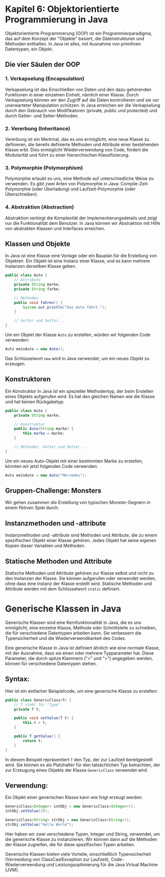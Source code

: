 # Kapitel 6: Objektorientierte Programmierung in Java

Objektorientierte Programmierung (OOP) ist ein Programmierparadigma, das auf dem Konzept der "Objekte" basiert, die Datenstrukturen und Methoden enthalten. In Java ist alles, mit Ausnahme von primitiven Datentypen, ein Objekt.

## Die vier Säulen der OOP

### 1. Verkapselung (Encapsulation)

Verkapselung ist das Einschließen von Daten und den dazu gehörenden Funktionen in einer einzelnen Einheit, nämlich einer Klasse. Durch Verkapselung können wir den Zugriff auf die Daten kontrollieren und sie vor unerwarteter Manipulation schützen. In Java erreichen wir die Verkapselung durch den Gebrauch von Modifikatoren (private, public und protected) und durch Getter- und Setter-Methoden.

### 2. Vererbung (Inheritance)

Vererbung ist ein Merkmal, das es uns ermöglicht, eine neue Klasse zu definieren, die bereits definierte Methoden und Attribute einer bestehenden Klasse erbt. Dies ermöglicht Wiederverwendung von Code, fördert die Modularität und führt zu einer hierarchischen Klassifizierung. 

### 3. Polymorphie (Polymorphism)

Polymorphie erlaubt es uns, eine Methode auf unterschiedliche Weise zu verwenden. Es gibt zwei Arten von Polymorphie in Java: Compile-Zeit-Polymorphie (oder Überladung) und Laufzeit-Polymorphie (oder Überschreiben). 

### 4. Abstraktion (Abstraction)

Abstraktion verbirgt die Komplexität der Implementierungsdetails und zeigt nur die Funktionalität dem Benutzer. In Java können wir Abstraktion mit Hilfe von abstrakten Klassen und Interfaces erreichen.

## Klassen und Objekte

In Java ist eine Klasse eine Vorlage oder ein Bauplan für die Erstellung von Objekten. Ein Objekt ist eine Instanz einer Klasse, und es kann mehrere Instanzen derselben Klasse geben.

```java
public class Auto {
    // Attribute
    private String marke;
    private String farbe;

    // Methoden
    public void fahren() {
        System.out.println("Das Auto fährt.");
    }

    // Getter und Setter...
}
```

Um ein Objekt der Klasse `Auto` zu erstellen, würden wir folgenden Code verwenden:

```java
Auto meinAuto = new Auto();
```

Das Schlüsselwort `new` wird in Java verwendet, um ein neues Objekt zu erzeugen.

## Konstruktoren

Ein Konstruktor in Java ist ein spezieller Methodentyp, der beim Erstellen eines Objekts aufgerufen wird. Es hat den gleichen Namen wie die Klasse und hat keinen Rückgabetyp.

```java
public class Auto {
    private String marke;

    // Konstruktor
    public Auto(String marke) {
        this.marke = marke;
    }

    // Methoden, Getter und Setter...
}
```

Um ein neues Auto-Objekt mit einer bestimmten Marke zu erstellen, könnten wir jetzt folgenden Code verwenden:

```java
Auto meinAuto = new Auto("Mercedes");
```

## Gruppen-Challenge: Monsters
Wir gehen zusammen die Erstellung von typischen Monster-Gegnern in einem fiktiven Spiel durch.

## Instanzmethoden und -attribute

Instanzmethoden und -attribute sind Methoden und Attribute, die zu einem spezifischen Objekt einer Klasse gehören. Jedes Objekt hat seine eigenen Kopien dieser Variablen und Methoden.

## Statische Methoden und Attribute

Statische Methoden und Attribute gehören zur Klasse selbst und nicht zu den Instanzen der Klasse. Sie können aufgerufen oder verwendet werden, ohne dass eine Instanz der Klasse erstellt wird. Statische Methoden und Attribute werden mit dem Schlüsselwort `static` definiert.


# Generische Klassen in Java

Generische Klassen sind eine Kernfunktionalität in Java, die es uns ermöglicht, eine einzelne Klasse, Methode oder Schnittstelle zu schreiben, die für verschiedene Datentypen arbeiten kann. Sie verbessern die Typensicherheit und die Wiederverwendbarkeit des Codes.

Eine generische Klasse in Java ist definiert ähnlich wie eine normale Klasse, mit der Ausnahme, dass sie einen oder mehrere Typparameter hat. Diese Parameter, die durch spitze Klammern ("<" und ">") angegeben werden, können für verschiedene Datentypen stehen.

## Syntax:

Hier ist ein einfacher Beispielcode, um eine generische Klasse zu erstellen:

```java
public class GenericClass<T> {
    // T steht für "Type"
    private T t;

    public void setValue(T t) {
        this.t = t;
    }

    public T getValue() {
        return t;
    }
}
```
In diesem Beispiel repräsentiert `T` den Typ, der zur Laufzeit bereitgestellt wird. Sie können es als Platzhalter für den tatsächlichen Typ betrachten, der zur Erzeugung eines Objekts der Klasse `GenericClass` verwendet wird.

## Verwendung:

Ein Objekt einer generischen Klasse kann wie folgt erzeugt werden:

```java
GenericClass<Integer> intObj = new GenericClass<Integer>();
intObj.setValue(10);

GenericClass<String> strObj = new GenericClass<String>();
strObj.setValue("Hello World");
```
Hier haben wir zwei verschiedene Typen, Integer und String, verwendet, um die generische Klasse zu instanziieren. Wir können dann auf die Methoden der Klasse zugreifen, die für diese spezifischen Typen arbeiten.

Generische Klassen bieten viele Vorteile, einschließlich Typensicherheit (Vermeidung von ClassCastException zur Laufzeit), Code-Wiederverwendung und Leistungsoptimierung für die Java Virtual Machine (JVM).
